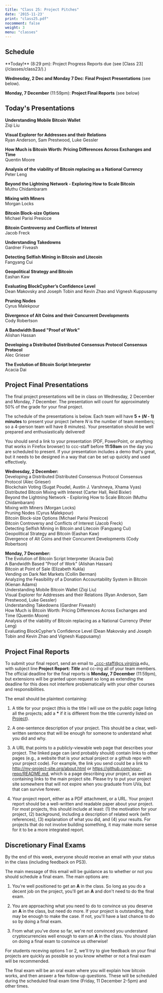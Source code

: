 ```yaml
---
title: "Class 25: Project Pitches"
date: '2015-11-23'
print: "class25.pdf"
nocomment: false
weight: 3
menu: "classes"
---
```


## Schedule

   <div class="todo">
**Today!** (8:29 pm): Project Progress Reports due (see [Class 23](/classes/class23/).)

**Wednesday, 2 Dec and Monday 7 Dec**: **Final Project Presentations** (see below).

**Monday, 7 December** (11:59pm): **Project Final Reports** (see below)
   </div>

## Today's Presentations

**Understanding Mobile Bitcoin Wallet**  
Ziqi Liu

**Visual Explorer for Addresses and their Relations**  
Ryan Anderson, Sam Prestwood, Luke Gessler

**How Much is Bitcoin Worth: Pricing Differences Across Exchanges and Time**  
Quentin Moore

**Analysis of the viability of Bitcoin replacing as a National Currency**  
Peter Leng

**Beyond the Lightning Network - Exploring How to Scale Bitcoin**  
Muthu Chidambaram

**Mixing with Miners**  
Morgan Locks

**Bitcoin Block-size Options**  
Michael Parisi Presicce

**Bitcoin Controversy and Conflicts of Interest**  
Jacob Freck

**Understanding Takedowns**  
Gardner Fiveash

**Detecting Selfish Mining in Bitcoin and Litecoin**  
Fangyang Cui

**Geopolitical Strategy and Bitcoin**  
Eashan Kaw

**Evaluating BlockCypher’s Confidence Level**  
Dean Makovsky and Joseph Tobin and Kevin Zhao and Vignesh Kuppusamy

**Pruning Nodes**  
Cyrus Malekpour

**Divergence of Alt Coins and their Concurrent Developments**  
Cody Robertson

**A Bandwidth Based "Proof of Work"**  
Alishan Hassan

**Developing a Distributed Distributed Consensus Protocol Consensus Protocol**  
Alec Grieser

**The Evolution of Bitcoin Script Interpreter**  
Acacia Dai


## Project Final Presentations

The final project presentations will be in class on Wednesday, 2
December and Monday, 7 December.  The presentation will count for
approximately 50% of the grade for your final project.

The schedule of the presentations is below.  Each team will have **5 +
(_N_ - 1) minutes** to present your project (where _N_ is the number of
team members; so a 4-person team will have 8 minutes).  Your
presentation should be well prepared and enthusiastically delivered!

You should send a link to your presentation (PDF, PowerPoint, or
anything that works in Firefox browser) to ccc-staff before **11:59am**
on the day you are scheduled to present.  If your presentation includes
a demo that's great, but it needs to be designed in a way that can be
set up quickly and used effectively.

**Wednesday, 2 December:**  
Developing a Distributed Distributed Consensus Protocol Consensus Protocol (Alec Grieser)  
Blockchain Voting (Sugat Poudel, Austin J. Varshneya, Xhama Vyas)  
Distributed Bitcoin Mixing with Interest (Carter Hall, Reid Bixler)  
Beyond the Lightning Network - Exploring How to Scale Bitcoin (Muthu Chidambaram)  
Mixing with Miners (Morgan Locks)  
Pruning Nodes (Cyrus Malekpour)  
Bitcoin Block-size Options (Michael Parisi Presicce)  
Bitcoin Controversy and Conflicts of Interest (Jacob Freck)  
Detecting Selfish Mining in Bitcoin and Litecoin (Fangyang Cui)  
Geopolitical Strategy and Bitcoin (Eashan Kaw)  
Divergence of Alt Coins and their Concurrent Developments (Cody Robertson)

**Monday, 7 December:**  
The Evolution of Bitcoin Script Interpreter (Acacia Dai)  
A Bandwidth Based "Proof of Work" (Alishan Hassan)  
Bitcoin at Point of Sale (Elizabeth Kukla)  
Vending on Dark Net Markets (Collin Berman)  
Analyzing the Feasibility of a Donation Accountability System in Bitcoin (Kienan Adams)  
Understanding Mobile Bitcoin Wallet (Ziqi Liu)  
Visual Explorer for Addresses and their Relations (Ryan Anderson, Sam Prestwood, Luke Gessler)  
Understanding Takedowns (Gardner Fiveash)  
How Much is Bitcoin Worth: Pricing Differences Across Exchanges and Time (Quentin Moore)  
Analysis of the viability of Bitcoin replacing as a National Currency (Peter Leng)  
Evaluating BlockCypher’s Confidence Level (Dean Makovsky and Joseph Tobin and Kevin Zhao and Vignesh Kuppusamy)

## Project Final Reports

To submit your final report, send an email to
_ccc-staff@cs.virginia.edu_ with subject line **Project Report:
_Title_** and cc-ing all of your team members.  The official deadline
for the final reports is **Monday, 7 December** (11:59pm), but
extensions will be granted upon request so long as extending the
deadline for this does not interfere problematically with your other
courses and responsibilities.

The email should be plaintext containing:

1. A title for your project (this is the title I will use on the public
page listing all the projects; add a <b>*</b> if it is different from
the title currently listed on [Project](/projects/)).

2. A one-sentence description of your project. This should be a clear,
well-written sentence that will be enough for someone to understand what
you did and why.

3. A URL that points to a publicly-viewable web page that describes your
project. The linked page can (and probably should) contain links to
other pages (e.g., a website that is your actual project or a github
repo with your project code). For example, the link you send could be a
link to http://my-project-site.org/about.html or
https://github.com/your-repo/README.md, which is a page describing your
project, as well as containing links to the main project site. Please
try to put your project site somewhere that will not expire when you
graduate from UVa, but that can survive forever.

4. Your project report, either as a PDF attachment, or a URL.  Your
project report should be a well-written and readable paper about your
project.  For most projects, this should include at least: (1) the
motivation for your project, (2) background, including a description of
related work (with references), (3) explanation of what you did, and (4)
your results.  For projects that do not involve building something, it
may make more sense for it to be a more integrated report.

## Discretionary Final Exams

By the end of this week, everyone should receive an email with your
status in the class (including feedback on PS3).  

The main message of this email will be guidance as to whether or not you
should schedule a final exam.  The main options are:

1. You're well positioned to get an **A** in the class.  So long as you
  do a decent job on the project, you'll get an **A** and don't need to
  do the final exam.

2. You are approaching what you need to do to convince us you deserve an
**A** in the class, but need do more.  If your project is outstanding,
that may be enough to make the case.  If not, you'll have a last chance
to do so by doing a final exam.  

3. From what you've done so far, we're not convinced you understand
cryptocurrencies well enough to earn an **A** in the class.  You should
plan on doing a final exam to convince us otherwise!

For students receving options 1 or 2, we'll try to give feedback on your
final projects are quickly as possible so you know whether or not a
final exam will be recommended.

The final exam will be an oral exam where you will explain how bitcoin
works, and then answer a few follow-up questions.  These will be
scheduled during the scheduled final exam time (Friday, 11 December
2-5pm) and other times.

<!--more-->

